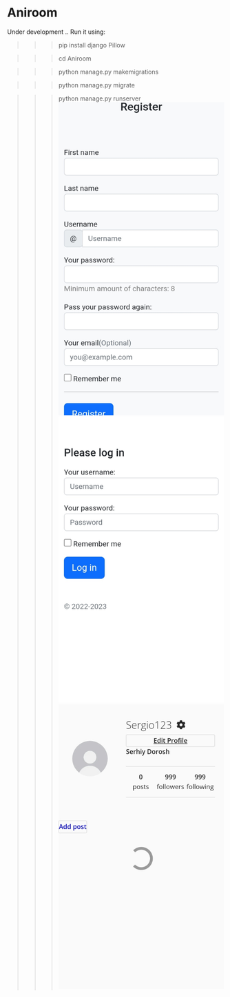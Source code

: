 # Aniroom
Under development ..
Run it using:
>>>pip install django Pillow

>>>cd Aniroom

>>>python manage.py makemigrations

>>>python manage.py migrate

>>>python manage.py runserver
![My Image](Images_of_site/1673987004934.jpg)
![My Image2](Images_of_site/1673987004928.jpg)
![My Image3](Images_of_site/1673987004921.jpg)
